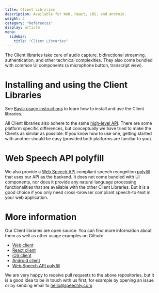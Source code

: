 ```yaml
---
title: Client Libraries
description: Available for Web, React, iOS, and Android.
weight: 3
category: "References"
display: article
menu:
  sidebar:
    title: "Client Libraries"
---
```

The Client libraries take care of audio capture, bidirectional streaming, authentication, and other technical complexities. They also come bundled with common UI components (a microphone button, transcript view).

# Installing and using the Client Libraries
See [Basic usage instructions](usage) to learn how to install and use the Client libraries.

All Client libraries also adhere to the same [high-level API](client-api-reference). There are some platform specific differences, but conceptually we have tried to make the Clients as similar as possible. If you know how to use one, getting started with another should be easy (provided both platforms are familiar to you).

# Web Speech API polyfill
We also provide a [Web Speech API](https://wicg.github.io/speech-api/) compliant speech recognition [polyfill](https://github.com/speechly/speech-recognition-polyfill) that uses our API as the backend. It does not come bundled with UI components, nor does it provide any natural language processing functionalities that are available with the other Client Libraries. But it is a good choice if you only need cross-browser compliant speech-to-text in your web application.

# More information
Our Client libraries are open source. You can find more information about them as well as other usage examples on Github:
- [Web client](https://github.com/speechly/browser-client)
- [React client](https://github.com/speechly/react-client)
- [iOS client](https://github.com/speechly/ios-client)
- [Android client](https://github.com/speechly/android-client)
- [Web Speech API polyfill](https://github.com/speechly/speech-recognition-polyfill)

We are very happy to receive pull requests to the above repositories, but it is a good idea to be in touch with us first, for example by opening an issue or by sending email to hello@speechly.com.
